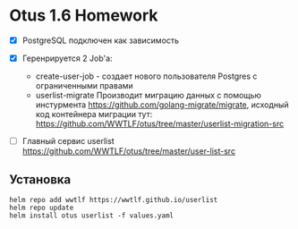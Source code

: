 # Otus 1.6 Homework

- [x] PostgreSQL подключен как зависимость
- [x] Геренрируется 2 Job'а:
  - create-user-job -  создает нового пользователя Postgres с ограниченными правами
  - userlist-migrate Производит миграцию данных с помощью инстурмента https://github.com/golang-migrate/migrate, исходный код контейнера миграции тут: https://github.com/WWTLF/otus/tree/master/userlist-migration-src
- [ ] Главный сервис userlist https://github.com/WWTLF/otus/tree/master/user-list-src


## Установка

```
helm repo add wwtlf https://wwtlf.github.io/userlist
helm repo update
helm install otus userlist -f values.yaml  
```
